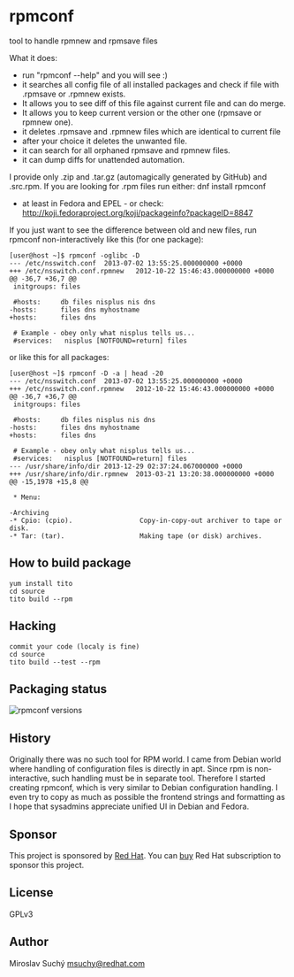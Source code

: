 # rpmconf

tool to handle rpmnew and rpmsave files

What it does:
- run "rpmconf --help" and you will see :)
- it searches all config file of all installed packages and check if file with .rpmsave or .rpmnew exists.
- It allows you to see diff of this file against current file and can do merge.
- It allows you to keep current version or the other one (rpmsave or rpmnew one).
- it deletes .rpmsave and .rpmnew files which are identical to current file
- after your choice it deletes the unwanted file.
- it can search for all orphaned rpmsave and rpmnew files.
- it can dump diffs for unattended automation.

I provide only .zip and .tar.gz (automagically generated by GitHub) and .src.rpm.
If you are looking for .rpm files run either:
  dnf install rpmconf
- at least in Fedora and EPEL - or check:
http://koji.fedoraproject.org/koji/packageinfo?packageID=8847


If you just want to see the difference between old and new files,
run rpmconf non-interactively like this (for one package):

    [user@host ~]$ rpmconf -oglibc -D
    --- /etc/nsswitch.conf  2013-07-02 13:55:25.000000000 +0000
    +++ /etc/nsswitch.conf.rpmnew   2012-10-22 15:46:43.000000000 +0000
    @@ -36,7 +36,7 @@
     initgroups: files

     #hosts:     db files nisplus nis dns
    -hosts:      files dns myhostname
    +hosts:      files dns

     # Example - obey only what nisplus tells us...
     #services:   nisplus [NOTFOUND=return] files

or like this for all packages:

    [user@host ~]$ rpmconf -D -a | head -20
    --- /etc/nsswitch.conf  2013-07-02 13:55:25.000000000 +0000
    +++ /etc/nsswitch.conf.rpmnew   2012-10-22 15:46:43.000000000 +0000
    @@ -36,7 +36,7 @@
     initgroups: files

     #hosts:     db files nisplus nis dns
    -hosts:      files dns myhostname
    +hosts:      files dns

     # Example - obey only what nisplus tells us...
     #services:   nisplus [NOTFOUND=return] files
    --- /usr/share/info/dir 2013-12-29 02:37:24.067000000 +0000
    +++ /usr/share/info/dir.rpmnew  2013-03-21 13:20:38.000000000 +0000
    @@ -15,1978 +15,8 @@

     * Menu:

    -Archiving
    -* Cpio: (cpio).                 Copy-in-copy-out archiver to tape or disk.
    -* Tar: (tar).                   Making tape (or disk) archives.


## How to build package

    yum install tito
    cd source
    tito build --rpm

## Hacking

    commit your code (localy is fine)
    cd source
    tito build --test --rpm

## Packaging status

![rpmconf versions](https://repology.org/badge/vertical-allrepos/rpmconf.svg?exclude_unsupported=1&header=rpmconfg)

## History

Originally there was no such tool for RPM world. I came from Debian world where handling
of configuration files is directly in apt. Since rpm is non-interactive, such handling
must be in separate tool. Therefore I started creating rpmconf, which is very similar
to Debian configuration handling. I even try to copy as much as possible the frontend
strings and formatting as I hope that sysadmins appreciate unified UI in Debian and Fedora.

## Sponsor

This project is sponsored by [Red Hat](https://www.redhat.com/). You can [buy](https://www.redhat.com/en/store) Red Hat subscription to sponsor this project.


## License

GPLv3

## Author

Miroslav Suchý <msuchy@redhat.com>

